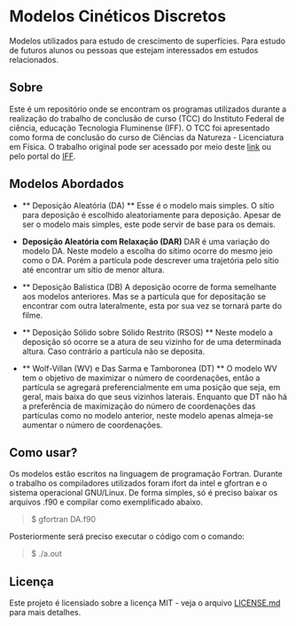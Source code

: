 # Modelos Cinéticos Discretos
Modelos utilizados para estudo de crescimento de superfícies. Para estudo de futuros alunos ou pessoas que estejam interessados em estudos relacionados.

## Sobre
Este é um repositório onde se encontram os programas utilizados durante a realização do trabalho de conclusão de curso (TCC) do Instituto Federal de ciência, educação Tecnologia Fluminense (IFF). O TCC foi apresentado como forma de conclusão do curso de Ciências da Natureza - Licenciatura em Física. O trabalho original pode ser acessado por meio deste [link](http://bd.centro.iff.edu.br/jspui/handle/123456789/1360) ou pelo portal do [IFF](http://portal1.iff.edu.br/nossos-campi/campos-centro).

## Modelos Abordados
- ** Deposição Aleatória (DA) **
Esse é o modelo mais simples. O sítio para deposição é escolhido aleatoriamente para deposição. Apesar de ser o modelo mais simples, este pode servir de base para os demais.

- __Deposição Aleatória com Relaxação (DAR)__
DAR é uma variação do modelo DA. Neste modelo a escolha do sítimo ocorre do mesmo jeio como o DA. Porém a partícula pode descrever uma trajetória pelo sítio até encontrar um sítio de menor altura.

- ** Deposição Balística (DB)
A deposição ocorre de forma semelhante aos modelos anteriores. Mas se a partícula que for depositação se encontrar com outra lateralmente, esta por sua vez se tornará parte do filme.

- ** Deposição Sólido sobre Sólido Restrito (RSOS) **
Neste modelo a deposição só ocorre se a atura de seu vizinho for de uma determinada altura. Caso contrário a partícula não se deposita.

- ** Wolf-Villan (WV) e Das Sarma e Tamboronea (DT) **
O modelo WV tem o objetivo de maximizar o número de coordenações, então a partícula se agregará preferencialmente em uma posição que seja, em geral, mais baixa do que seus vizinhos laterais. Enquanto que DT não há a preferência de maximização do número de coordenações das partículas como no modelo anterior, neste modelo apenas almeja-se aumentar o número de coordenações.

## Como usar?
Os modelos estão escritos na linguagem de programação Fortran. Durante o trabalho os compiladores utilizados foram ifort da intel e gfortran e o sistema operacional GNU/Linux. De forma simples, só é preciso baixar os arquivos .f90 e compilar como exemplificado abaixo.

> $ gfortran DA.f90

Posteriormente será preciso executar o código com o comando:

> $ ./a.out

## Licença
Este projeto é licensiado sobre a licença MIT - veja o arquivo [LICENSE.md](LICENSE.md) para mais detalhes.



























